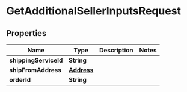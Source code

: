 # GetAdditionalSellerInputsRequest

## Properties
Name | Type | Description | Notes
------------ | ------------- | ------------- | -------------
**shippingServiceId** | **String** |  | 
**shipFromAddress** | [**Address**](Address.md) |  | 
**orderId** | **String** |  | 
